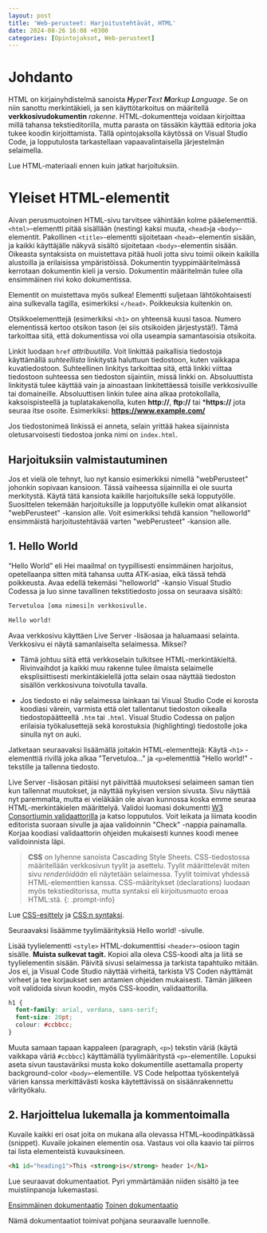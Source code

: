 ```yaml
---
layout: post
title: 'Web-perusteet: Harjoitustehtävät, HTML'
date: 2024-08-26 16:08 +0300
categories: [Opintojaksot, Web-perusteet]
---
```

# Johdanto
HTML on kirjainyhdistelmä sanoista _**H**yper**T**ext **M**arkup **L**anguage_. Se on niin sanottu merkintäkieli, ja sen käyttötarkoitus on määritellä **verkkosivudokumentin** _rakenne_. HTML-dokumentteja voidaan kirjoittaa millä tahansa tekstieditorilla, mutta parasta on tässäkin käyttää editoria joka tukee koodin kirjoittamista. Tällä opintojaksolla käytössä on Visual Studio Code, ja lopputulosta tarkastellaan vapaavalintaisella järjestelmän selaimella.

Lue HTML-materiaali ennen kuin jatkat harjoituksiin.

# Yleiset HTML-elementit
Aivan perusmuotoinen HTML-sivu tarvitsee vähintään kolme pääelementtiä. ```<html>```-elementti pitää sisällään (nesting) kaksi muuta, ```<head>```ja ```<body>```-elementit. Pakollinen ```<title>```-elementti sijoitetaan ```<head>```-elementin sisään, ja kaikki käyttäjälle näkyvä sisältö sijoitetaan ```<body>```-elementin sisään. Oikeasta syntaksista on muistettava pitää huoli jotta sivu toimii oikein kaikilla alustoilla ja erilaisissa ympäristöissä. Dokumentin tyyppimääritelmässä kerrotaan dokumentin kieli ja versio. Dokumentin määritelmän tulee olla ensimmäinen rivi koko dokumentissa.

Elementit on muistettava myös sulkea! Elementti suljetaan lähtökohtaisesti aina sulkevalla tagilla, esimerkiksi ```</head>```. Poikkeuksia kuitenkin on.

Otsikkoelementtejä (esimerkiksi ```<h1>``` on yhteensä kuusi tasoa. Numero elementissä kertoo otsikon tason (ei siis otsikoiden järjestystä!). Tämä tarkoittaa sitä, että dokumentissa voi olla useampia samantasoisia otsikoita.

Linkit luodaan ```href``` _attribuutilla_. Voit linkittää paikallisia tiedostoja käyttämällä _suhteellista_ linkitystä haluttuun tiedostoon, kuten vaikkapa kuvatiedostoon. Suhteellinen linkitys tarkoittaa sitä, että linkki viittaa tiedostoon suhteessa sen tiedoston sijaintiin, missä linkki on. Absoluuttista linkitystä tulee käyttää vain ja ainoastaan linkitettäessä toisille verkkosivuille tai domaineille. Absoluuttisen linkin tulee aina alkaa protokollalla, kaksoispisteellä ja tuplatakakenolla, kuten **http://**, **ftp://** tai ***https://** jota seuraa itse osoite. Esimerkiksi: **https://www.example.com/**

Jos tiedostonimeä linkissä ei anneta, selain yrittää hakea sijainnista oletusarvoisesti tiedostoa jonka nimi on ```index.html```.

## Harjoituksiin valmistautuminen
Jos et vielä ole tehnyt, luo nyt kansio esimerkiksi nimellä "webPerusteet" johonkin sopivaan kansioon. Tässä vaiheessa sijainnilla ei ole suurta merkitystä. Käytä tätä kansiota kaikille harjoituksille sekä lopputyölle. Suosittelen tekemään harjoituksille ja lopputyölle kullekin omat alikansiot "webPerusteet" -kansion alle. Voit esimerkiksi tehdä kansion "helloworld" ensimmäistä harjoitustehtävää varten "webPerusteet" -kansion alle.

## 1. Hello World
“Hello World” eli Hei maailma! on tyypillisesti ensimmäinen harjoitus, opetellaanpa sitten mitä tahansa uutta ATK-asiaa, eikä tässä tehdä poikkeusta. Avaa edellä tekemäsi "helloworld" -kansio Visual Studio Codessa ja luo sinne tavallinen tekstitiedosto jossa on seuraava sisältö:

```html
Tervetuloa [oma nimesi]n verkkosivulle.

Hello world!
```

Avaa verkkosivu käyttäen Live Server -lisäosaa ja haluamaasi selainta. Verkkosivu ei näytä samanlaiselta selaimessa. Miksei?

- Tämä johtuu siitä että verkkoselain tulkitsee HTML-merkintäkieltä. Rivinvaihdot ja kaikki muu rakenne tulee ilmaista selaimelle eksplisiittisesti merkintäkielellä jotta selain osaa näyttää tiedoston sisällön verkkosivuna toivotulla tavalla.

- Jos tiedosto ei näy selaimessa lainkaan tai Visual Studio Code ei korosta koodiasi värein, varmista että olet tallentanut tiedoston oikealla tiedostopäätteellä ```.htm``` tai ```.html```. Visual Studio Codessa on paljon erilaisia työkalusettejä sekä korostuksia (highlighting) tiedostolle joka sinulla nyt on auki.

Jatketaan seuraavaksi lisäämällä joitakin HTML-elementtejä: Käytä ```<h1>``` -elementtiä rivillä joka alkaa "Tervetuloa..." ja ```<p>```elementtiä "Hello world!" -tekstille ja tallenna tiedosto.

Live Server -lisäosan pitäisi nyt päivittää muutoksesi selaimeen saman tien kun tallennat muutokset, ja näyttää nykyisen version sivusta. Sivu näyttää nyt paremmalta, mutta ei vieläkään ole aivan kunnossa koska emme seuraa HTML-merkintäkielen määrittelyä. Validoi luomasi dokumentti [W3 Consortiumin validaattorilla](https://validator.w3.org/#validate_by_input) ja katso lopputulos. Voit leikata ja liimata koodin editorista suoraan sivulle ja ajaa validoinnin "Check" -nappia painamalla. Korjaa koodiasi validaattorin ohjeiden mukaisesti kunnes koodi menee validoinnista läpi.

>**CSS** on lyhenne sanoista Cascading Style Sheets. CSS-tiedostossa määritellään verkkosivun tyylit ja asettelu. Tyylit määrittelevät miten sivu _renderöidään_ eli näytetään selaimessa. Tyylit toimivat yhdessä HTML-elementtien kanssa. CSS-määritykset (declarations) luodaan myös tekstieditorissa, mutta syntaksi eli kirjoitusmuoto eroaa HTML:stä.
{: .prompt-info}

Lue [CSS-esittely](https://www.w3schools.com/css/css_intro.asp) ja [CSS:n syntaksi](https://www.w3schools.com/css/css_syntax.asp).

Seuraavaksi lisäämme tyylimäärityksiä Hello world! -sivulle.

Lisää tyylielementti ```<style>``` HTML-dokumenttisi ```<header>```-osioon tagin sisälle. **Muista sulkevat tagit.** Kopioi alla oleva CSS-koodi alta ja liitä se tyylielementin sisään. Päivitä sivusi selaimessa ja tarkista tapahtuiko mitään. Jos ei, ja Visual Code Studio näyttää virheitä, tarkista VS Coden näyttämät virheet ja tee korjaukset sen antamien ohjeiden mukaisesti. Tämän jälkeen voit validoida sivun koodin, myös CSS-koodin, validaattorilla.

```css
h1 {
  font-family: arial, verdana, sans-serif;
  font-size: 20pt;
  colour: #ccbbcc;
}
```

Muuta samaan tapaan kappaleen (paragraph, ```<p>```) tekstin väriä (käytä vaikkapa väriä ```#ccbbcc```) käyttämällä tyylimääritystä ```<p>```-elementille. Lopuksi aseta sivun taustaväriksi musta koko dokumentille asettamalla property background-color ```<body>```-elementille. VS Code helpottaa työskentelyä värien kanssa merkittävästi koska käytettävissä on sisäänrakennettu värityökalu.

## 2. Harjoittelua lukemalla ja kommentoimalla
Kuvaile kaikki eri osat joita on mukana alla olevassa HTML–koodinpätkässä (snippet). Kuvaile jokainen elementin osa. Vastaus voi olla kaavio tai piirros tai lista elementeistä kuvauksineen.

```html
<h1 id="heading1">This <strong>is</strong> header 1</h1>
```
Lue seuraavat dokumentaatiot. Pyri ymmärtämään niiden sisältö ja tee muistiinpanoja lukemastasi.

[Ensimmäinen dokumentaatio](https://developer.mozilla.org/en-US/docs/Glossary/HTML)
[Toinen dokumentaatio](https://developer.mozilla.org/en-US/docs/Learn/HTML/Introduction_to_HTML/Getting_started)

Nämä dokumentaatiot toimivat pohjana seuraavalle luennolle.

<!--- Still continuing
Go grab a zip file for the first assignment from here. The page in question is also available here as a web page. Search for the web on how to do comments in HTML and what they are.

Extract the zip to a folder to a some place convenient. Beside you existing assignments is a good place. Your job is to open the file and try and figure out what the different elements, tags and CSS rules do and comment your findings into the file. There are some comments already as an example. The contents of the page shouldn’t change. Use the head section to write a comment, on what comments are and why they are used.

MHOO 1. (Mä Haluan Oppia ja Osata) Browsers
Take a peek and find out what difference there are between different browser engines and browsers. What engines run on what browsers and what browsers run on different platforms (Mobile, tablet, consoles, Windows, macOS, Linux).

Can the browser engine in question change how the web page is drawn?

Take notes, and return those notes.

## 3. Creating a site from scratch
Lets start over by creating a very basic HTML 5 webpage from scratch (you have read the introduction to HTML, right?). Example of the page after exercise 9. First, add doctype and all the required structural elements (html, head, etc). Then add a main heading (h1, content “Basic Web Page”) and a couple of text paragraphs (you can easily produce dummy text with lorem ipsum generator) or with Emmet!.

Validate your webpage. If errors occur, fix them one by one and revalidate the document after each correction.

## 4. Adding headers
Add three lower level headings (h2, contents “First chapter”, “Second Chapter” and “Third Chapter”) and a few text paragraphs after each heading. Place a link to a website of your choice inside any of the paragraphs. Validate.

## 5. Learning to link
Find out how a link to a local web page (ie, web page stored in the same computer) differs from an external link. To the bottom of the page, create a link that points the file itself (as in the current file you are editing). Link text should be “To the top >>>”. Greater than signs should be produced with entities.

## 6. Comments?!
Insert a multiline comment (which is not displayed by the browser) in the middle of the document. 

## 7. Superscript and emphasis
Modify h2 headings as follows: “First Chapter” becomes “1st Chapter” and so on (HINT: superscript). Do also the following:

Add a subscript element somewhere in the document (see third chapter in the example).
Read about semantics concerning i, b, strong and em elements. Use appropriate elements to emphasize a few words.
## 8. Imagine images
Search for a nice small image (images you are allowed to use - not copyrighted material, for example, images licenced under Creative Commons are good), save it into the same folder in which your web page resides and include the image into the document.

Lorempixel and Lorem picsum are websites that provides “placeholder” pictures for your website without needing to save them locally. Add an image with the following address to your page: https://picsum.photos/400/200/ that links to the JAMK homepage. Validate.

## 9. Pictures and folder structure
Create a folder pics under the folder where the html file resides. Move the image file to the pics folder and correct the references in your code. Use relative references, not absolute.

## MHOO 2. Learning emmet
Emmet is a tool built in to the Visual Studio Code and it can speed up development by quite a bit. Especially if you are creating recurring patterns. Read up about Emmet and how to use it on the Emmet docs and VSCode docs.

Create a new file, called emmet_experiment.html and start experimenting on the tool. Use Emmet in all the following tasks. Use the view source on this page to see what the end result should look like.

Create the basic structure for HTML document with only one character
In the HTML body, create a div with h1 element in it. h1 element should have “Hello Emmet!” as its content
Inside the div element you just created, underneath the h2 create three section elements, which all have h2 and a two p elements inside them. One of the two p elements should have a element inside it, with a class named outbound. For added difficulty, use the inbuilt “lorem” command to add content to the p elements when creating them.
Lists, tables, destination anchors and meta elements
Important information below!

Lists allow the author of a document to generate automatically bulleted or numbered lists. An advantage of using lists over manually generating the list elements is that the list bullets or numbers don’t have to be modified manually.

The bulleted list elements are nested within ```<ul>``` tags. Each list element is identified with opening and closing tags for ```<li>``` element. The default bullet in a bulleted is the disc. The bullets may be switched with CSS. The type of an element for a numbered list is ```<ol>```. See examples.

Tables begin with ```<table>``` opening tag and that is where the existance of a border is defined. Each row must be opened and closed separately with ```<tr>``` tags. Each cell is defined with ```<th>``` and ```<td>``` elements. Should cells be combined it may be achieved with rowspan or colspan attributes. More detailed description.

Example of exercises (“Creating a site from scratch” to “Metadata”)

## 10. Lists 1: Bullets and Numbers
Add a bulleted list and a numbered list. Add also a definition list (use appropriate elements, not ul or ol) in which you define terms HTML, CSS and JavaScript.

## 11. Lists 2: Inception Boogaloo
Add a few sublists to the bulleted list. For example

```text
* this is the first main item
  * first sub item
  * second sub item
* this is the second main item
  * first sub item
      * a sub item of a sub item
  * second sub item
```
## 12. Taulukot
[Lue HTML-taulukoista](https://developer.mozilla.org/en-US/docs/Learn/HTML/Tables/Basics) ja lisää seuraavanlaiset taulukot sivuillesi:

![Taulukkomallit](/assets/media/tables1.png)

## 13. Identifying singular elements
Create unique ids for each heading with id attribute.

Just after the h1 heading insert an unordered list of links pointing to the h2 headings (ie, links to specific parts of a page). Modify the “to the top” link you created earlier in a way that it points to the h1 heading.

## 14. Hello world again??
Insert your favourite Hello World code snippet to your document. Code snippets should be displayed without any formation - for example, the tabs and line breaks are preserved. Search the net for an appropriate element for this purpose.

## 15. Metadata
Insert meta elements (at least charset, author, description, keywords) to your document. Define character encoding as utf-8 (if needed) and set also the same file encoding. Add a couple of non-english characters (eg, cyrillic, greek, simplified chinese etc) to your document. View the page on your browser and make sure that your browser detects the encoding and displays all the characters correctly.

Grouping elements, ids and classes
Important information below!

Div and span elements are used to group elements together to create sections or subsections of a page. Actually, they don’t have any affect the appearance but with CSS they play an important role in designing the layout of a page. Div element is used to group block-level elements whereas span is used to group inline elements only. Also, span elements are typically used to attach special styles to some parts of content.

HTML5 and semantic elements
Important information below!

HTML5 is the current phase of web development. Initial version HTML5 standard was released in October 2014. HTML5 introduced a dozens of new elements and attributes which enhance semantic philosohpy behind the markup. For example, new structural elements can be used to determine different sections of a web page and therefore many “meaningless” div elements are replaced with the semantic elements. New elements include, for example, the following.

header - for page headers, section headers, article headers and such.
nav - for major navigational elements.
section - for sections of the page (usually with a heading).
article - for content that makes sense on its own (eg, news and blog entry).
figure - for images, videos, tables and such which are required in order to understand the content but can be moved away from the primary content.
aside - for support content on a page such as related links and ads.
footer - for footer information at the bottom of other elements
Read Mike Robinson’s article “Let’s Talk about Semantics” to get an idea where to use new elements. Read also Avoiding common HTML5 mistakes. HTML5 Element Flowchart is a handy cheatsheet to start with.

Take your time and read through the following links to get a better picture of HTML5: Dive Into HTML5, HTML5 For Web Designers and HTML-5-tutorial.

## 16. Adding meaning to the tags
Place a wide banner-like (wide and flat) image atop of the page. You don’t have to study PhotoShop, GIMP or any other graphic processing software at this point since you can easily create a banner with online tools, for example Banner Fans is pretty good. Group the banner image and the main header with a semantically correct HTML element.

Insert a semantically correct HTML element to nest the list of links and group the rest of the elements together. Create to the bottom of the page a new semantically correct HTML in which you put copyright information, such as “© copyright by XY”.

Now you should have a document in which the root element (html) consists of four semantic elements (see an example). Refresh your browser. Nothing seems to happen, right? Check the sections of the page with the browsers web developer tools. In order to see those sections in a browser without extensions we need to define some styles (don’t worry, we will be pretty soon there).

## MHOO 3. Developer tools and debugging HTML
Read a few tutorials and articles about Developer Tools built into different web browsers.

EVEN THOUGH THIS IS MHOO, ITS HIGHLY RECOMMENDED YOU DO THIS EXERCISE

Read these:

What are devtools (You can stop at the JavaScript part)
Nira: Chrome Developer tools
Inspecting HTML and CSS
Do the following tutorial from MDN

USE THIS FILE/LINK TO CHECK THAT YOUR ASSIGNMENTS ARE CORRECT BEFORE MOVING ONTO CSS. READY MADE EXC 16 --->